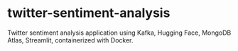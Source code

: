 # twitter-sentiment-analysis
Twitter sentiment analysis application using Kafka, Hugging Face, MongoDB Atlas, Streamlit, containerized with Docker.
